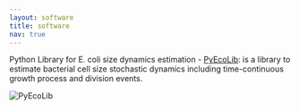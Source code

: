 ```yaml
---
layout: software    
title: software
nav: true
---
```


Python Library for E. coli size dynamics estimation - [PyEcoLib](https://github.com/SystemsBiologyUniandes/PyEcoLib): is a library to estimate bacterial cell size stochastic dynamics including time-continuous growth process and division events.

![PyEcoLib](\assets\img "PyEcoLib")